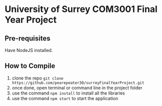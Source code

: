 # University of Surrey COM3001 Final Year Project
## Pre-requisites
Have NodeJS installed. 

## How to Compile
1. clone the repo ``` git clone https://github.com/pearepeater30/surreyFinalYearProject.git ```
2. once done, open terminal or command line in the project folder
3. use the command ``` npm install ``` to install all the libraries 
4. use the command ``` npm start ``` to start the application
